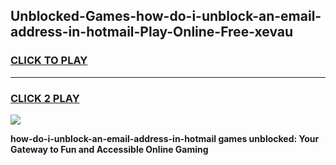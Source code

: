 
## Unblocked-Games-how-do-i-unblock-an-email-address-in-hotmail-Play-Online-Free-xevau
<h3>
<a href="https://premium76.site?title=how-do-i-unblock-an-email-address-in-hotmail&ref=26A">CLICK TO PLAY</a></h3>
<hr>

<h3>
<a href="https://premium76.site?title=how-do-i-unblock-an-email-address-in-hotmail&ref=26A">CLICK 2 PLAY</a>
  
</h3>

<a href="https://premium76.site?title=how-do-i-unblock-an-email-address-in-hotmail&ref=26A"><img src="https://clearcache.store/games.png"></a>


**how-do-i-unblock-an-email-address-in-hotmail games unblocked: Your Gateway to Fun and Accessible Online Gaming**
